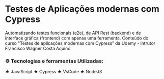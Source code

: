 # Testes de Aplicações modernas com Cypress
Automatizando testes funcionais (e2e), de API Rest (backend) e de interface gráfica (frontend) com apenas uma ferramenta.
Conteúdo do curso "Testes de aplicações modernas com Cypress" da Udemy - Intrutor Francisco Wagner Costa Aquino

### ⚙️ Tecnologias e ferramentas Utilizadas: 
★ JavaScript 
★ Cypress
★ VsCode
★ NodeJS
